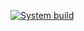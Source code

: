[![System build](https://github.com/IvanDyachenko/dotfiles/actions/workflows/system-build.yml/badge.svg)](https://github.com/IvanDyachenko/dotfiles/actions/workflows/system-build.yml)
